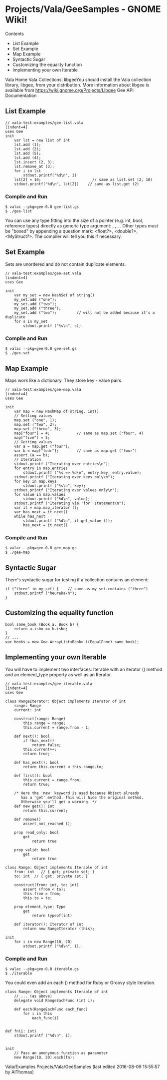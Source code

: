 # Projects/Vala/GeeSamples - GNOME Wiki!

Contents

- List Example
- Set Example
- Map Example
- Syntactic Sugar
- Customizing the equality function
- Implementing your own Iterable

Vala Home Vala Collections: libgeeYou should install the Vala collection
library, libgee, from your distribution. More information about libgee is
available from https://wiki.gnome.org/Projects/Libgee Gee API Documentation

## List Example

```genie
// vala-test:examples/gee-list.vala
[indent=4]
uses Gee
init
    var lst = new list of int
    lst.add (1);
    lst.add (2);
    lst.add (5);
    lst.add (4);
    lst.insert (2, 3);
    lst.remove_at (3);
    for i in lst
        stdout.printf("%d\n", i)
    lst[2] = 10;                       // same as list.set (2, 10)
    stdout.printf("%d\n", lst[2])    // same as list.get (2)
```

### Compile and Run

```shell
$ valac --pkg=gee-0.8 gee-list.gs
$ ./gee-list
```

You can use any type fitting into the size of a pointer (e.g. int, bool,
reference types) directly as generic type argument: <bool>, <int>, <string>,
<MyObject>. Other types must be "boxed" by appending a question mark: <float?>,
<double?>, <MyStruct?>.  The compiler will tell you this if necessary. 


## Set Example
Sets are unordered and do not contain duplicate elements.

```genie
// vala-test:examples/gee-set.vala
[indent=4]
uses Gee

init
    var my_set = new HashSet of string()
    my_set.add ("one");
    my_set.add ("two");
    my_set.add ("three");
    my_set.add ("two");         // will not be added because it's a duplicate
    for s in my_set
        stdout.printf ("%s\n", s);
```

### Compile and Run

```shell
$ valac --pkg=gee-0.8 gee-set.gs
$ ./gee-set
```


## Map Example
Maps work like a dictionary. They store key - value pairs.

```genie
// vala-test:examples/gee-map.vala
[indent=4]
uses Gee

init
    var map = new HashMap of string, int()
    // Setting values
    map.set ("one", 1);
    map.set ("two", 2);
    map.set ("three", 3);
    map["four"] = 4;            // same as map.set ("four", 4)
    map["five"] = 5;
    // Getting values
    var a = map.get ("four");
    var b = map["four"];        // same as map.get ("four")
    assert (a == b);
    // Iteration
    stdout.printf ("Iterating over entries\n");
    for entry in map.entries
        stdout.printf ("%s => %d\n", entry.key, entry.value);
    stdout.printf ("Iterating over keys only\n");
    for key in map.keys
        stdout.printf ("%s\n", key);
    stdout.printf ("Iterating over values only\n");
    for value in map.values
        stdout.printf ("%d\n", value);
    stdout.printf ("Iterating via 'for' statement\n");
    var it = map.map_iterator ();
    var has_next = it.next()
    while has_next
        stdout.printf ("%d\n", it.get_value ());
        has_next = it.next()
```

### Compile and Run

```shell
$ valac --pkg=gee-0.8 gee-map.gs
$ ./gee-map
```


## Syntactic Sugar
There's syntactic sugar for testing if a collection contains an element:

```
if ("three" in my_set) {    // same as my_set.contains ("three")
    stdout.printf ("heureka\n");
}
```


## Customizing the equality function

```
bool same_book (Book a, Book b) {
    return a.isbn == b.isbn;
}
// ...
var books = new Gee.ArrayList<Book> ((EqualFunc) same_book);
```


## Implementing your own Iterable
You will have to implement two interfaces: Iterable with an iterator () method
and an element_type property as well as an Iterator.

```genie
// vala-test:examples/gee-iterable.vala
[indent=4]
uses Gee

class RangeIterator: Object implements Iterator of int
    range: Range
    current: int

    construct(range: Range)
        this.range = range;
        this.current = range.from - 1;

    def next(): bool
        if !has_next()
            return false;
        this.current++;
        return true;

    def has_next(): bool
        return this.current < this.range.to;

    def first(): bool
        this.current = range.from;
        return true;

    /* Here the 'new' keyword is used because Object already
       has a 'get' method. This will hide the original method.
       Otherwise you'll get a warning. */
    def new get(): int
        return this.current;

    def remove()
        assert_not_reached ();

    prop read_only: bool
        get
            return true

    prop valid: bool
        get
            return true

class Range: Object implements Iterable of int
    from: int   // { get; private set; }
    to: int  // { get; private set; }

    construct(from: int, to: int)
        assert (from < to);
        this.from = from;
        this.to = to;

    prop element_type: Type
        get
            return typeof(int)

    def iterator(): Iterator of int
        return new RangeIterator (this);

init
    for i in new Range(10, 20)
        stdout.printf ("%d\n", i);
```

### Compile and Run

```shell
$ valac --pkg=gee-0.8 iterable.gs
$ ./iterable
```

You could even add an each () method for Ruby or Groovy style iteration.

```genie
class Range: Object implements Iterable of int
    // ... (as above)
    delegate void RangeEachFunc (int i);

    def each(RangeEachFunc each_func)
        for i in this
            each_func(i)


def fn(i: int)
    stdout.printf ("%d\n", i);


init
    // Pass an anonymous function as parameter
    new Range(10, 20).each(fn);
```

Vala/Examples Projects/Vala/GeeSamples
    (last edited 2016-08-09 15:55:57 by AlThomas)

